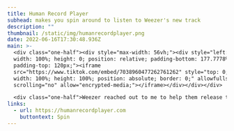 ```yaml
---
title: Human Record Player
subhead: makes you spin around to listen to Weezer's new track
description: ""
thumbnail: /static/img/humanrecordplayer.png
date: 2022-06-16T17:30:48.936Z
main: >-
  <div class="one-half"><div style="max-width: 56vh;"><div style="left: 0;
  width: 100%; height: 0; position: relative; padding-bottom: 177.7778%;
  padding-top: 120px;"><iframe
  src="https://www.tiktok.com/embed/7038960477262761262" style="top: 0; left: 0;
  width: 100%; height: 100%; position: absolute; border: 0;" allowfullscreen
  scrolling="no" allow="encrypted-media;"></iframe></div></div></div>

  <div class="one-half">Weezer reached out to me to help them release their new single "Records." So we made it so that the only way to listen to the track is to spin in a circle like a record.<br><br>In collaboration with <a href="https://jayschaul.com">Jay Schaul</a>, <a href="https://github.com/mikekavouras">Mike Kavouras</a>, and <a href="https://ilovechrisbaker.com">Chris Baker</a></div>
links:
  - url: https://humanrecordplayer.com
    buttontext: Spin
---
```

